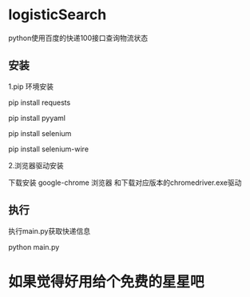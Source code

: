 # logisticSearch
python使用百度的快递100接口查询物流状态

## 安装
1.pip 环境安装

pip install requests

pip install pyyaml

pip install selenium

pip install selenium-wire

2.浏览器驱动安装

下载安装 google-chrome 浏览器 和下载对应版本的chromedriver.exe驱动

## 执行
执行main.py获取快递信息

python main.py

# 如果觉得好用给个免费的星星吧
